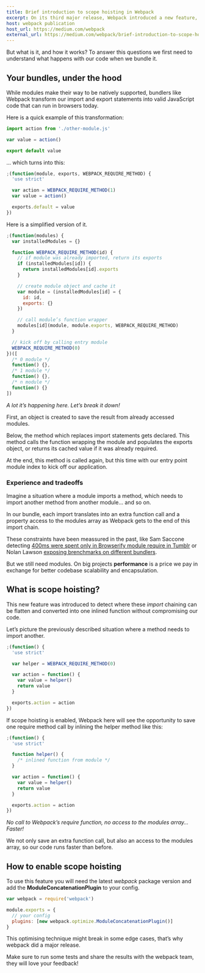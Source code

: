 ```yaml
---
title: Brief introduction to scope hoisting in Webpack
excerpt: On its third major release, Webpack introduced a new feature, scope hoisting. Many developers are already exposing data showing great positive impacts on the initial execution time of their bundles.
host: webpack publication
host_url: https://medium.com/webpack
external_url: https://medium.com/webpack/brief-introduction-to-scope-hoisting-in-webpack-8435084c171f
---
```


But what is it, and how it works? To answer this questions we first need to understand what happens with our code when we bundle it.

## Your bundles, under the hood

While modules make their way to be natively supported, bundlers like Webpack transform our import and export statements into valid JavaScript code that can run in browsers today.

Here is a quick example of this transformation:

```js
import action from './other-module.js'

var value = action()

export default value
```

… which turns into this:

```js
;(function(module, exports, WEBPACK_REQUIRE_METHOD) {
  'use strict'

  var action = WEBPACK_REQUIRE_METHOD(1)
  var value = action()

  exports.default = value
})
```

Here is a simplified version of it.

```js
;(function(modules) {
  var installedModules = {}

  function WEBPACK_REQUIRE_METHOD(id) {
    // if module was already imported, return its exports
    if (installedModules[id]) {
      return installedModules[id].exports
    }

    // create module object and cache it
    var module = (installedModules[id] = {
      id: id,
      exports: {}
    })

    // call module’s function wrapper
    modules[id](module, module.exports, WEBPACK_REQUIRE_METHOD)
  }

  // kick off by calling entry module
  WEBPACK_REQUIRE_METHOD(0)
})([
  /* 0 module */
  function() {},
  /* 1 module */
  function() {},
  /* n module */
  function() {}
])
```

_A lot it’s happening here. Let’s break it down!_

First, an object is created to save the result from already accessed modules.

Below, the method which replaces import statements gets declared. This method calls the function wrapping the module and populates the exports object, or returns its cached value if it was already required.

At the end, this method is called again, but this time with our entry point module index to kick off our application.

### Experience and tradeoffs

Imagine a situation where a module imports a method, which needs to import another method from another module… and so on.

In our bundle, each import translates into an extra function call and a property access to the modules array as Webpack gets to the end of this import chain.

These constraints have been meassured in the past, like Sam Saccone detecting [400ms were spent only in Browserify module require in Tumblr](https://docs.google.com/document/d/1E2w0UQ4RhId5cMYsDcdcNwsgL0gP_S6SDv27yi1mCEY) or Nolan Lawson [exposing brenchmarks on different bundlers](https://nolanlawson.com/2016/08/15/the-cost-of-small-modules).

But we still need modules. On big projects **performance** is a price we pay in exchange for better codebase scalability and encapsulation.

## What is scope hoisting?

This new feature was introduced to detect where these _import_ chaining can be flatten and converted into one inlined function without compromising our code.

Let’s picture the previously described situation where a method needs to import another.

```js
;(function() {
  'use strict'

  var helper = WEBPACK_REQUIRE_METHOD(0)

  var action = function() {
    var value = helper()
    return value
  }

  exports.action = action
})
```

If scope hoisting is enabled, Webpack here will see the opportunity to save one require method call by inlining the helper method like this:

```js
;(function() {
  'use strict'

  function helper() {
    /* inlined function from module */
  }

  var action = function() {
    var value = helper()
    return value
  }

  exports.action = action
})
```

_No call to Webpack’s require function, no access to the modules array… Faster!_

We not only save an extra function call, but also an access to the modules array, so our code runs faster than before.

## How to enable scope hoisting

To use this feature you will need the latest _webpack_ package version and add the **ModuleConcatenationPlugin** to your config.

```js
var webpack = require('webpack')

module.exports = {
  // your config
  plugins: [new webpack.optimize.ModuleConcatenationPlugin()]
}
```

This optimising technique might break in some edge cases, that’s why webpack did a major release.

Make sure to run some tests and share the results with the webpack team, they will love your feedback!
